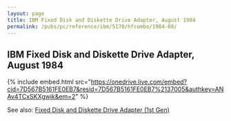 ```yaml
---
layout: page
title: IBM Fixed Disk and Diskette Drive Adapter, August 1984
permalink: /pubs/pc/reference/ibm/5170/hfcombo/1984-08/
---
```


IBM Fixed Disk and Diskette Drive Adapter, August 1984
------------------------------------------------------

{% include embed.html src="https://onedrive.live.com/embed?cid=7D567B5161FE0EB7&resid=7D567B5161FE0EB7%2137005&authkey=ANAv4TCxSKXgwjk&em=2" %}

See also: [Fixed Disk and Diskette Drive Adapter (1st Gen)](http://minuszerodegrees.net/5170/cards/5170_cards.htm#fddda_1)

